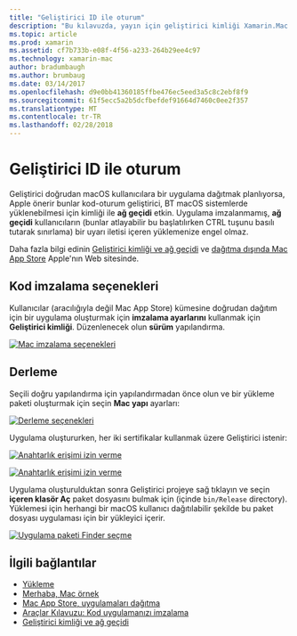 ```yaml
---
title: "Geliştirici ID ile oturum"
description: "Bu kılavuzda, yayın için geliştirici kimliği Xamarin.Mac uygulama imzalama aracılığıyla anlatılmaktadır."
ms.topic: article
ms.prod: xamarin
ms.assetid: cf7b733b-e08f-4f56-a233-264b29ee4c97
ms.technology: xamarin-mac
author: bradumbaugh
ms.author: brumbaug
ms.date: 03/14/2017
ms.openlocfilehash: d9e0bb41360185ffbe476ec5eed3a5c8c2ebf8f9
ms.sourcegitcommit: 61f5ecc5a2b5dcfbefdef91664d7460c0ee2f357
ms.translationtype: MT
ms.contentlocale: tr-TR
ms.lasthandoff: 02/28/2018
---
```

# <a name="sign-with-developer-id"></a>Geliştirici ID ile oturum

Geliştirici doğrudan macOS kullanıcılara bir uygulama dağıtmak planlıyorsa, Apple önerir bunlar kod-oturum geliştirici, BT macOS sistemlerde yüklenebilmesi için kimliği ile **ağ geçidi** etkin. Uygulama imzalanmamış, **ağ geçidi** kullanıcıların (bunlar atlayabilir bu başlatılırken CTRL tuşunu basılı tutarak sınırlama) bir uyarı iletisi içeren yüklemenize engel olmaz.

Daha fazla bilgi edinin [Geliştirici kimliği ve ağ geçidi](https://developer.apple.com/resources/developer-id/) ve [dağıtma dışında Mac App Store](https://developer.apple.com/library/content/documentation/IDEs/Conceptual/AppDistributionGuide/Introduction/Introduction.html) Apple'nın Web sitesinde.

## <a name="code-signing-options"></a>Kod imzalama seçenekleri

Kullanıcılar (aracılığıyla değil Mac App Store) kümesine doğrudan dağıtım için bir uygulama oluşturmak için **imzalama ayarlarını** kullanmak için **Geliştirici kimliği**. Düzenlenecek olun **sürüm** yapılandırma.

 [ ![](signing-images/config02.png "Mac imzalama seçenekleri")](signing-images/config02.png)


## <a name="build"></a>Derleme

Seçili doğru yapılandırma için yapılandırmadan önce olun ve bir yükleme paketi oluşturmak için seçin **Mac yapı** ayarları:

[ ![](signing-images/config03.png "Derleme seçenekleri")](signing-images/config03.png)

Uygulama oluştururken, her iki sertifikalar kullanmak üzere Geliştirici istenir:

 [ ![](signing-images/image57.png "Anahtarlık erişimi izin verme")](signing-images/image57.png)

 [ ![](signing-images/image58.png "Anahtarlık erişimi izin verme")](signing-images/image58.png)

Uygulama oluşturulduktan sonra Geliştirici projeye sağ tıklayın ve seçin **içeren klasör Aç** paket dosyasını bulmak için (içinde `bin/Release` directory). Yüklemesi için herhangi bir macOS kullanıcı dağıtılabilir şekilde bu paket dosyası uygulaması için bir yükleyici içerir.

 [ ![](signing-images/image59.png "Uygulama paketi Finder seçme")](signing-images/image59.png)

## <a name="related-links"></a>İlgili bağlantılar

- [Yükleme](~//mac/get-started/installation.md)
- [Merhaba, Mac örnek](~//mac/get-started/hello-mac.md)
- [Mac App Store, uygulamaları dağıtma](https://developer.apple.com/devcenter/mac/checklist/)
- [Araçlar Kılavuzu: Kod uygulamanızı imzalama](https://developer.apple.com/library/mac/#documentation/ToolsLanguages/Conceptual/OSXWorkflowGuide/CodeSigning/CodeSigning.html)
- [Geliştirici kimliği ve ağ geçidi](https://developer.apple.com/resources/developer-id/)
